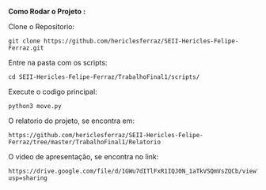 **Como Rodar o Projeto :** 

Clone o Repositorio:


	git clone https://github.com/hericlesferraz/SEII-Hericles-Felipe-Ferraz.git 

Entre na pasta com os scripts:

    cd SEII-Hericles-Felipe-Ferraz/TrabalhoFinal1/scripts/

Execute o codigo principal:

    python3 move.py

	
O relatorio do projeto, se encontra em:

    https://github.com/hericlesferraz/SEII-Hericles-Felipe-Ferraz/tree/master/TrabalhoFinal1/Relatorio
	
O video de apresentação, se encontra no link:

    https://drive.google.com/file/d/1GWu7dITlFxR1IQJ0N_1aTkVSQmVsZQCb/view?usp=sharing

